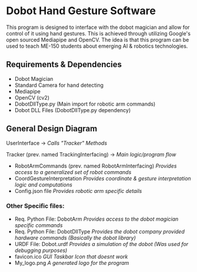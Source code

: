 # Dobot Hand Gesture Software
This program is designed to interface with the dobot magician and allow for control of it using hand gestures.
This is achieved through utilizing Google's open sourced Mediapipe and OpenCV. The idea is that
this program can be used to teach ME-150 students about emerging AI & robotics technologies.

## Requirements & Dependencies
- Dobot Magician
- Standard Camera for hand detecting
- Mediapipe
- OpenCV (cv2)
- DobotDllType.py (Main import for robotic arm commands)
- Dobot DLL Files (DobotDllType.py dependency)

## General Design Diagram 
UserInterface ->  *Calls "Tracker" Methods*  

Tracker (prev. named TrackingInterfacing) -> *Main logic/program flow*

- RobotArmCommands (prev. named RobotArmInterfacing) *Provides access to a generalized set of robot commands*  
- CoordGestureInterpretation *Provides coordinate & gesture interpretation logic and computations*
- Config.json file *Provides robotic arm specific details*

### Other Specific files:
- Req. Python File: DobotArm *Provides access to the dobot magician specific commands*
- Req. Python File: DobotDllType *Provides the dobot company provided hardware commands (Basically the dobot library)*
- URDF File: Dobot.urdf *Provides a simulation of the dobot (Was used for debugging purposes)*
- favicon.ico *GUI Taskbar Icon that doesnt work*
- My_logo.png *A generated logo for the program*